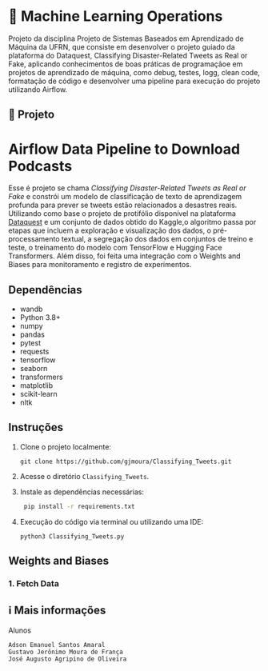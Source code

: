 # 🤖 Machine Learning Operations
Projeto da disciplina Projeto de Sistemas Baseados em Aprendizado de Máquina da UFRN, que consiste em desenvolver o projeto guiado da plataforma do Dataquest, Classifying Disaster-Related Tweets as Real or Fake, aplicando conhecimentos de boas práticas de programaçãoe em projetos de aprendizado de máquina, como debug, testes, logg, clean code, formatação de código e desenvolver uma pipeline para execução do projeto utilizando Airflow.

## 📒 Projeto
# Airflow Data Pipeline to Download Podcasts
Esse é projeto se chama <i>Classifying Disaster-Related Tweets as Real or Fake</i> e constrói um modelo de classificação de texto de aprendizagem profunda para prever se tweets estão relacionados a desastres reais. Utilizando como base o projeto de protifólio disponível na plataforma [Dataquest](https://app.dataquest.io/) e um conjunto de dados obtido do Kaggle,o algoritmo passa por etapas que incluem a exploração e visualização dos dados, o pré-processamento textual, a segregação dos dados em conjuntos de treino e teste, o treinamento do modelo com TensorFlow e Hugging Face Transformers. Além disso, foi feita uma integração com o Weights and Biases para monitoramento e registro de experimentos. 

## Dependências
- wandb
- Python 3.8+
- numpy
- pandas
- pytest
- requests
- tensorflow
- seaborn
- transformers
- matplotlib
- scikit-learn
- nltk


## Instruções

1. Clone o projeto localmente: 
   ```
   git clone https://github.com/gjmoura/Classifying_Tweets.git
   ```
2. Acesse o diretório `Classifying_Tweets`.
3. Instale as dependências necessárias:
   ```bash
    pip install -r requirements.txt
    ```
  
4. Execução do código via terminal ou utilizando uma IDE:
    ```
    python3 Classifying_Tweets.py
    ```

## Weights and Biases

### 1. Fetch Data



## ℹ Mais informações
Alunos 
```
Adson Emanuel Santos Amaral
Gustavo Jerônimo Moura de França
José Augusto Agripino de Oliveira

```
